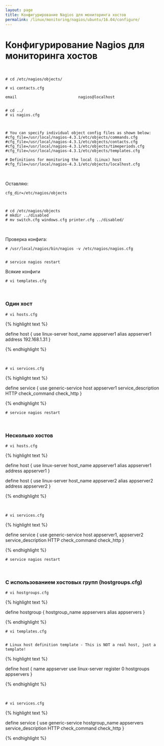 ```yaml
---
layout: page
title: Конфигурирование Nagios для мониторинга хостов
permalink: /linux/monitoring/nagios/ubuntu/16.04/configure/
---
```



# Конфигурирование Nagios для мониторинга хостов

<br/>


    # cd /etc/nagios/objects/

    # vi contacts.cfg

    email                           nagios@localhost


    # cd ../
    # vi nagios.cfg



    # You can specify individual object config files as shown below:
    #cfg_file=/usr/local/nagios-4.3.1/etc/objects/commands.cfg
    #cfg_file=/usr/local/nagios-4.3.1/etc/objects/contacts.cfg
    #cfg_file=/usr/local/nagios-4.3.1/etc/objects/timeperiods.cfg
    #cfg_file=/usr/local/nagios-4.3.1/etc/objects/templates.cfg

    # Definitions for monitoring the local (Linux) host
    #cfg_file=/usr/local/nagios-4.3.1/etc/objects/localhost.cfg

<br/>

Оставляю:

    cfg_dir=/etc/nagios/objects



    # cd /etc/nagios/objects
    # mkdir ../disabled
    # mv switch.cfg windows.cfg printer.cfg ../disabled/


<br/>

Проверка конфига:

    # /usr/local/nagios/bin/nagios -v /etc/nagios/nagios.cfg


    # service nagios restart


Всякие конфиги

    # vi templates.cfg



<br/>

### Один хост


    # vi hosts.cfg

{% highlight text %}

define host {
        use         linux-server
        host_name   appserver1
        alias       appserver1
        address     192.168.1.31
}

{% endhighlight %}

<br/>

    # vi services.cfg


{% highlight text %}

define service {
        use                     generic-service
        host                    appserver1
        service_description     HTTP
        check_command           check_http
}

{% endhighlight %}


    # service nagios restart


<br/>

### Несколько хостов


    # vi hosts.cfg

{% highlight text %}

define host {
        use         linux-server
        host_name   appserver1
        alias       appserver1
        address     appserver1
}

define host {
        use         linux-server
        host_name   appserver2
        alias       appserver2
        address     appserver2
}

{% endhighlight %}

<br/>

    # vi services.cfg


{% highlight text %}

define service {
        use                     generic-service
        host                    appserver1, appserver2
        service_description     HTTP
        check_command           check_http
}

{% endhighlight %}


    # service nagios restart

<br/>


### С использованием хостовых групп (hostgroups.cfg)

    # vi hostgroups.cfg


{% highlight text %}

define hostgroup {
        hostgroup_name          appservers
        alias                   appservers
}

{% endhighlight %}


    # vi templates.cfg


    # Linux host definition template - This is NOT a real host, just a template!

{% highlight text %}

define host {
        name          appserver
        use           linux-server
        register      0
        hostgroups    appservers
}

{% endhighlight %}



<br/>

    # vi services.cfg


{% highlight text %}

define service {
        use                     generic-service
        hostgroup_name          appservers
        service_description     HTTP
        check_command           check_http
}

{% endhighlight %}
